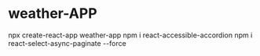 # weather-APP
npx create-react-app weather-app
npm i react-accessible-accordion
npm i react-select-async-paginate --force
